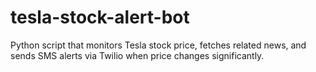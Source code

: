 # tesla-stock-alert-bot
Python script that monitors Tesla stock price, fetches related news, and sends SMS alerts via Twilio when price changes significantly.
